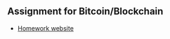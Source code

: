 ## Assignment for Bitcoin/Blockchain
- [Homework website](http://mirlab.org/jang/courses/fintech/homework/2019/bitcoin/?count=7&dueDate=20200105%2023:59:59)